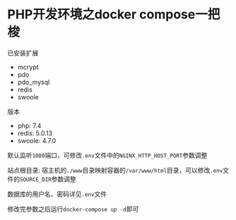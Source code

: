 # PHP开发环境之docker compose一把梭

已安装扩展

- mcrypt
- pdo
- pdo_mysql
- redis
- swoole

版本

- php: 7.4
- redis: 5.0.13
- swoole: 4.7.0

默认监听`1080`端口，可修改`.env`文件中的`NGINX_HTTP_HOST_PORT`参数调整

站点根目录: 宿主机的`./www`目录映射容器的`/var/www/html`目录，可以修改`.env`文件的`SOURCE_DIR`参数调整

数据库的用户名、密码详见`.env`文件

修改完参数之后运行`docker-compose up -d`即可
